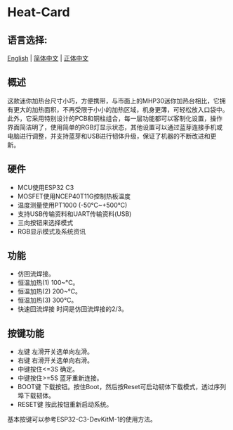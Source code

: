 # Heat-Card
 
## 语言选择:
[English](https://github.com/Knockoi/Heat-Card/blob/main/Readme.md) | [简体中文](https://github.com/Knockoi/Heat-Card/blob/main/Readme-CN.md) | [正体中文](https://github.com/Knockoi/Heat-Card/blob/main/Readme-TC.md)
  
## 概述
这款迷你加热台尺寸小巧，方便携带，与市面上的MHP30迷你加热台相比，它拥有更大的加热面积，不再受限于小小的加热区域，机身更薄，可轻松放入口袋中。此外，它采用特别设计的PCB和铜柱组合，每一层功能都可以客制化设置，操作界面简洁明了，使用简单的RGB灯显示状态，其他设置可以通过蓝芽连接手机或电脑进行调整，并支持蓝芽和USB进行韧体升级，保证了机器的不断改进和更新。
  
## 硬件
- MCU使用ESP32 C3
- MOSFET使用NCEP40T11G控制热板温度
- 温度测量使用PT1000 (-50°C~+500°C)
- 支持USB传输资料和UART传输资料(USB)
- 三向按钮来选择模式
- RGB显示模式及系统资讯
   
 ## 功能  
- 仿回流焊接。
- 恒温加热(1) 100~°C。
- 恒温加热(2) 200~°C。
- 恒温加热(3) 300°C。
- 快速回流焊接 时间是仿回流焊接的2/3。
  
 ## 按键功能  
 - 左键 左滑开关选单向左滑。
 - 右键 右滑开关选单向右滑。
 - 中键按住<=3S 确定。
 - 中键按住>=5S 蓝牙重新连接。
 - BOOT键 下载按钮。按住Boot，然后按Reset可启动韧体下载模式，透过序列埠下载韧体。
 - RESET键 按此按钮重新启动系统。
  
 基本按键可以参考ESP32-C3-DevKitM-1的使用方法。
